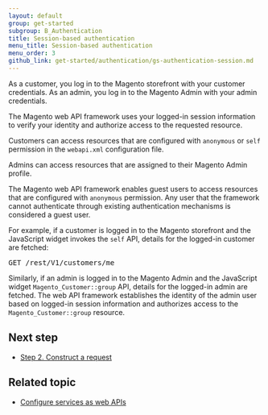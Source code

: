 ```yaml
---
layout: default
group: get-started
subgroup: B_Authentication
title: Session-based authentication
menu_title: Session-based authentication
menu_order: 3
github_link: get-started/authentication/gs-authentication-session.md
---
```


<p>As a customer, you log in to the Magento storefront with your customer credentials. As an admin, you log in to the Magento Admin with your admin credentials.</p>

<p>The Magento web API framework uses your logged-in session information to verify your identity and authorize access to the requested resource.</p>

<p>Customers can access resources that are configured with <code>anonymous</code> or <code>self</code> permission in the <code>webapi.xml</code> configuration file.</p>
<p>Admins can access resources that are assigned to their Magento Admin profile.</p>

<div class="bs-callout bs-callout-info" id="info">
<p>The Magento web API framework enables guest users to access resources that are configured with <code>anonymous</code> permission. Any user that the framework cannot authenticate through existing authentication mechanisms is considered a guest user.</p></div>

<p>For example, if a customer is logged in to the Magento storefront and the JavaScript widget invokes the <code>self</code> API, details for the logged-in customer are fetched:</p>

<pre>GET /rest/V1/customers/me</pre>

<p>Similarly, if an admin is logged in to the Magento Admin
and the JavaScript widget <code>Magento_Customer::group</code> API, details for the logged-in admin are fetched.
The web API framework establishes the identity of the admin user based on logged-in session information and authorizes access to the <code>Magento_Customer::group</code> resource.</p>

<h2>Next step</h2>
<ul>
   <li><a href="{{ site.gdeurl21 }}/get-started/gs-web-api-request.html">Step 2. Construct a request</a></li>

</ul>
<h2>Related topic</h2>
<ul>

   <li><a href="{{ site.gdeurl21 }}extension-dev-guide/service-contracts/service-to-web-service.html">Configure services as web APIs</a></li>
</ul>

